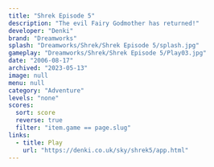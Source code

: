 ```yaml
---
title: "Shrek Episode 5"
description: "The evil Fairy Godmother has returned!"
developer: "Denki"
brand: "Dreamworks"
splash: "Dreamworks/Shrek/Shrek Episode 5/splash.jpg"
gameplay: "Dreamworks/Shrek/Shrek Episode 5/Play03.jpg"
date: "2006-08-17"
archived: "2023-05-13"
image: null
menu: null
category: "Adventure"
levels: "none"
scores:
  sort: score
  reverse: true
  filter: "item.game == page.slug"
links:
  - title: Play
    url: "https://denki.co.uk/sky/shrek5/app.html"
---
```

